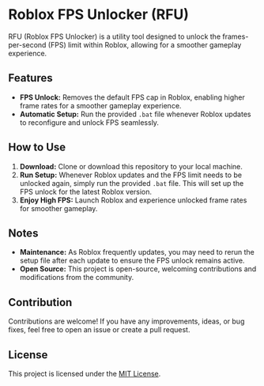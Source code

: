 # Roblox FPS Unlocker (RFU)

RFU (Roblox FPS Unlocker) is a utility tool designed to unlock the frames-per-second (FPS) limit within Roblox, allowing for a smoother gameplay experience. 

## Features

- **FPS Unlock:** Removes the default FPS cap in Roblox, enabling higher frame rates for a smoother gameplay experience.
- **Automatic Setup:** Run the provided `.bat` file whenever Roblox updates to reconfigure and unlock FPS seamlessly.

## How to Use

1. **Download:** Clone or download this repository to your local machine.
2. **Run Setup:** Whenever Roblox updates and the FPS limit needs to be unlocked again, simply run the provided `.bat` file. This will set up the FPS unlock for the latest Roblox version.
3. **Enjoy High FPS:** Launch Roblox and experience unlocked frame rates for smoother gameplay.

## Notes

- **Maintenance:** As Roblox frequently updates, you may need to rerun the setup file after each update to ensure the FPS unlock remains active.
- **Open Source:** This project is open-source, welcoming contributions and modifications from the community.

## Contribution

Contributions are welcome! If you have any improvements, ideas, or bug fixes, feel free to open an issue or create a pull request.

## License

This project is licensed under the [MIT License](LICENSE).
